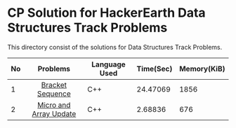 # CP Solution for HackerEarth Data Structures Track Problems

This directory consist of the solutions for Data Structures Track Problems.

|**No**| **Problems**      | **Language Used** | **Time(Sec)** | **Memory(KiB)** |
| ---- |:-----------------:| -------- | -------- | ---------- |
| 1 | [Bracket Sequence](./bracket_sequence.cpp) | C++ | 24.47069 | 1856 |
| 2 | [Micro and Array Update](./micro_and_array_update.cpp) | C++ | 2.68836 | 676 |
